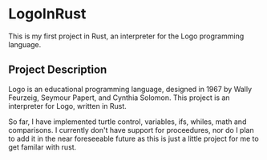 # LogoInRust

This is my first project in Rust, an interpreter for the Logo programming language.

## Project Description

Logo is an educational programming language, designed in 1967 by Wally Feurzeig, Seymour Papert, and Cynthia Solomon. This project is an interpreter for Logo, written in Rust.

So far, I have implemented turtle control, variables, ifs, whiles, math and comparisons.
I currently don't have support for proceedures, nor do I plan to add it in the near foreseeable future as this is just a little project for me to 
get familar with rust. 